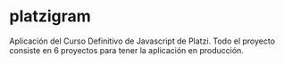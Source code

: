 # platzigram
Aplicación del Curso Definitivo de Javascript de Platzi. Todo el proyecto consiste en 6 proyectos para tener la aplicación en producción.
